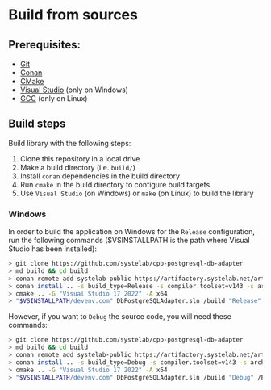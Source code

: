 # Build from sources

## Prerequisites:
  - [Git](https://git-scm.com/)
  - [Conan](https://conan.io/)
  - [CMake](https://cmake.org/)
  - [Visual Studio](https://visualstudio.microsoft.com/) (only on Windows)
  - [GCC](https://gcc.gnu.org/) (only on Linux)

## Build steps

Build library with the following steps:
  1. Clone this repository in a local drive
  2. Make a build directory (i.e. `build/`)
  3. Install `conan` dependencies in the build directory
  4. Run `cmake` in the build directory to configure build targets
  5. Use `Visual Studio` (on Windows) or `make` (on Linux) to build the library

### Windows

In order to build the application on Windows for the `Release` configuration, run the following commands ($VSINSTALLPATH is the path where Visual Studio has been installed):

``` bash
> git clone https://github.com/systelab/cpp-postgresql-db-adapter
> md build && cd build
> conan remote add systelab-public https://artifactory.systelab.net/artifactory/api/conan/cpp-conan-production-local
> conan install .. -s build_type=Release -s compiler.toolset=v143 -s arch=x86_64
> cmake .. -G "Visual Studio 17 2022" -A x64
> "$VSINSTALLPATH/devenv.com" DbPostgreSQLAdapter.sln /build "Release" /PROJECT "DbPostgreSQLAdapter"
```

However, if you want to `Debug` the source code, you will need these commands:

``` bash
> git clone https://github.com/systelab/cpp-postgresql-db-adapter
> md build && cd build
> conan remote add systelab-public https://artifactory.systelab.net/artifactory/api/conan/cpp-conan-production-local
> conan install .. -s build_type=Debug -s compiler.toolset=v143 -s arch=x86_64
> cmake .. -G "Visual Studio 17 2022" -A x64
> "$VSINSTALLPATH/devenv.com" DbPostgreSQLAdapter.sln /build "Debug" /PROJECT "DbPostgreSQLAdapter"
```
